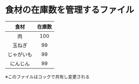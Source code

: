 # 食材の在庫数を管理するファイル

|食材|在庫数|
|:--:|:--:|
|肉|100|
|玉ねぎ|99|
|じゃがいも|99|
|にんじん|99|

※このファイルはコックで共有し変更される
